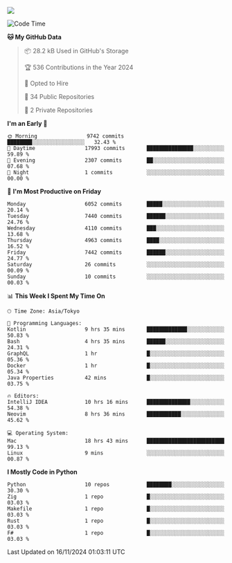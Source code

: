 ![](https://komarev.com/ghpvc/?username=kitagawa-hr)

<!--START_SECTION:waka-->
![Code Time](http://img.shields.io/badge/Code%20Time-1%2C203%20hrs%2024%20mins-blue)

**🐱 My GitHub Data** 

> 📦 28.2 kB Used in GitHub's Storage 
 > 
> 🏆 536 Contributions in the Year 2024
 > 
> 💼 Opted to Hire
 > 
> 📜 34 Public Repositories 
 > 
> 🔑 2 Private Repositories 
 > 
**I'm an Early 🐤** 

```text
🌞 Morning                9742 commits        ████████░░░░░░░░░░░░░░░░░   32.43 % 
🌆 Daytime                17993 commits       ███████████████░░░░░░░░░░   59.89 % 
🌃 Evening                2307 commits        ██░░░░░░░░░░░░░░░░░░░░░░░   07.68 % 
🌙 Night                  1 commits           ░░░░░░░░░░░░░░░░░░░░░░░░░   00.00 % 
```
📅 **I'm Most Productive on Friday** 

```text
Monday                   6052 commits        █████░░░░░░░░░░░░░░░░░░░░   20.14 % 
Tuesday                  7440 commits        ██████░░░░░░░░░░░░░░░░░░░   24.76 % 
Wednesday                4110 commits        ███░░░░░░░░░░░░░░░░░░░░░░   13.68 % 
Thursday                 4963 commits        ████░░░░░░░░░░░░░░░░░░░░░   16.52 % 
Friday                   7442 commits        ██████░░░░░░░░░░░░░░░░░░░   24.77 % 
Saturday                 26 commits          ░░░░░░░░░░░░░░░░░░░░░░░░░   00.09 % 
Sunday                   10 commits          ░░░░░░░░░░░░░░░░░░░░░░░░░   00.03 % 
```


📊 **This Week I Spent My Time On** 

```text
🕑︎ Time Zone: Asia/Tokyo

💬 Programming Languages: 
Kotlin                   9 hrs 35 mins       █████████████░░░░░░░░░░░░   50.83 % 
Bash                     4 hrs 35 mins       ██████░░░░░░░░░░░░░░░░░░░   24.31 % 
GraphQL                  1 hr                █░░░░░░░░░░░░░░░░░░░░░░░░   05.36 % 
Docker                   1 hr                █░░░░░░░░░░░░░░░░░░░░░░░░   05.34 % 
Java Properties          42 mins             █░░░░░░░░░░░░░░░░░░░░░░░░   03.75 % 

🔥 Editors: 
IntelliJ IDEA            10 hrs 16 mins      ██████████████░░░░░░░░░░░   54.38 % 
Neovim                   8 hrs 36 mins       ███████████░░░░░░░░░░░░░░   45.62 % 

💻 Operating System: 
Mac                      18 hrs 43 mins      █████████████████████████   99.13 % 
Linux                    9 mins              ░░░░░░░░░░░░░░░░░░░░░░░░░   00.87 % 
```

**I Mostly Code in Python** 

```text
Python                   10 repos            ████████░░░░░░░░░░░░░░░░░   30.30 % 
Zig                      1 repo              █░░░░░░░░░░░░░░░░░░░░░░░░   03.03 % 
Makefile                 1 repo              █░░░░░░░░░░░░░░░░░░░░░░░░   03.03 % 
Rust                     1 repo              █░░░░░░░░░░░░░░░░░░░░░░░░   03.03 % 
F#                       1 repo              █░░░░░░░░░░░░░░░░░░░░░░░░   03.03 % 
```




 Last Updated on 16/11/2024 01:03:11 UTC
<!--END_SECTION:waka-->
